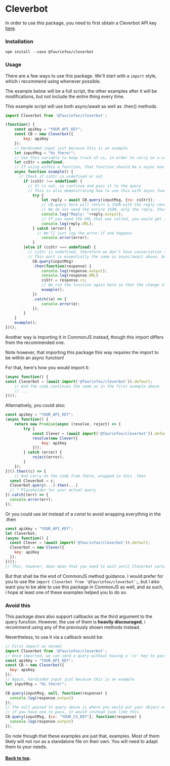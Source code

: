 # Cleverbot

In order to use this package, you need to first obtain a Cleverbot API key [here](https://cleverbot.com/api).

### Installation

```shell
npm install --save @faurinfox/cleverbot
```

### Usage

There are a few ways to use this package. We'll start with a `import` style, which i recommend using whenever possible.

The example below will be a full script, the other examples after it will be modifications, but not include the entire thing every time.

This example script will use both async/await as well as .then() methods.

```javascript
import Cleverbot from '@faurinfox/cleverbot';

(function() {
    const apiKey = "YOUR_API_KEY";
    const CB = new Cleverbot({
        key: apiKey
    });
    // Hardcoded input just because this is an example
    let inputMsg = "Hi there!";
    // Use this variable to keep track of cs, in order to carry on a conversation
    let csStr = undefined;
    // If using within a function, that function should be a async one
    async function example() {
      // Check if csStr is undefined or not
        if (csStr !== undefined) {
          // It is not, so continue and pass it to the query
          // This is also demonstrating how to use this with async function and await
            try {
                let reply = await CB.query(inputMsg, {cs: csStr});
                // CB.query here will return a JSON with the reply received from Cleverbot API, as well as an added 'URL' property should you need to know the URL that was called to receive that response
                // We do not need the entire JSON, only the reply, thus use .output
                console.log("Reply: "+reply.output);
                // If you need the URL that was called, you would get it as such:
                console.log(reply.URL);
            } catch (error) {
              // We'll just log the error if one happens
                console.error(error);
            }
        }else if (csStr === undefined) {
          // csStr is undefined, therefore we don't have conversation to continue
          // This part is essentially the same as async/await above, but using a then() instead. As such, i will not comment it specifically.
            CB.query(inputMsg)
            .then(function(response) {
                console.log(response.output);
                console.log(response.URL)
                csStr = response.cs;
                // We run the function again here so that the change to csStr is registered, and the first if statement can therefore run. Again, this is for demonstration purposes.
                example();
            })
            .catch((e) => {
                console.error(e);
            });
        }
    }
    example();
})();
```

Another way is importing it in CommonJS instead, though this import differs from the recommended one.

Note however, that importing this package this way requires the import to be within an async function!

For that, here's how you would import it:

```javascript
(async function() {
const Cleverbot = (await import('@faurinfox/cleverbot')).default;
    // And the code continues the same as in the first example above
    // ...
})();
```

Alternatively, you could also:

```javascript
const apiKey = "YOUR_API_KEY";
(async function() {
    return new Promise(async (resolve, reject) => {
        try {
            const Clever = (await import('@faurinfox/cleverbot')).default;
            resolve(new Clever({
                key: apiKey
            }));
        } catch (error) {
            reject(error);
        }
    });
})().then((c) => {
    // And carry on the code from there, wrapped in this .then
  const Cleverbot = c;
  Cleverbot.query(...).then(...)
  // ^ Placeholder for your actual query
}).catch((err) => {
  console.error(err);
});
```

Or you could use _let_ instead of a _const_ to avoid wrapping everything in the .then

```javascript
const apiKey = "YOUR_API_KEY";
let Cleverbot;
(async function() {
  const Clever = (await import('@faurinfox/cleverbot')).default;
  Cleverbot = new Clever({
    key: apiKey
  });
})();
// This, however, does mean that you need to wait until Cleverbot variable is assigned before using it
```

But that shall be the end of CommonJS method guidance. I would prefer for you to use the `import Cleverbot from '@faurinfox/cleverbot';`, but i also want you to be able to use this package in CommonJS as well, and as such, i hope at least one of these examples helped you to do so.

### Avoid this

This package _does_ also support callbacks as the third argument to the query function. However, the use of them is **heavily discouraged**, i recommend using any of the previously shown methods instead.

Nevertheless, to use it via a callback would be:

```javascript
// First import as normal
import Cleverbot from '@faurinfox/cleverbot';
// Once imported, we can send a query without having a 'cs' key to pass to it, using a callback
const apiKey = "YOUR_API_KEY";
const CB = new Cleverbot({
  key: apiKey
});
// Again, hardcoded input just because this is an example
let inputMsg = "Hi there!";

CB.query(inputMsg, null, function(response) {
  console.log(response.output)
});
// The null passed to query above is where you would put your object with the 'cs' key
// if you have one to pass, it would instead look like this
CB.query(inputMsg, {cs: "YOUR_CS_KEY"}, function(response) {
  console.log(response.output)
});
```

Do note though that these examples are just that, examples. Most of them likely will not run as a standalone file on their own. 
You will need to adapt them to your needs.

#### [Back to top](#readme).
